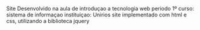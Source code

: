 Site Desenvolvido na aula de introduçao a tecnologia web
periodo 1º
curso: sistema de informaçao
instituiçao: Unirios
site implementado com html e css, utilizando a biblioteca jquery

